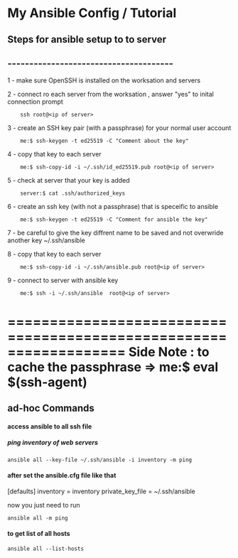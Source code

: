 # My Ansible Config / Tutorial



## Steps for ansible setup to to server
## --------------------------------------
1 - make sure OpenSSH is installed on the worksation and servers

2 - connect ro each server from the worksation , 
    answer "yes" to inital connection prompt

        ssh root@<ip of server>

3 - create an SSH key pair (with a passphrase) for your normal user account
     
        me:$ ssh-keygen -t ed25519 -C "Comment about the key"
    

4 - copy that key to each server
        
        me:$ ssh-copy-id -i ~/.ssh/id_ed25519.pub root@<ip of server>


5 - check at server that your key is added
        
        server:$ cat .ssh/authorized_keys 
        

6 - create an ssh key  (with not a passphrase) that is speceific to ansible 
        
        me:$ ssh-keygen -t ed25519 -C "Comment for ansible the key"


7 - be careful to give the key diffrent name to be saved and 
    not overwride another key ~/.ssh/ansible
        

8 - copy that key to each server
    
        me:$ ssh-copy-id -i ~/.ssh/ansible.pub root@<ip of server>


9 - connect to server with ansible key
        
        me:$ ssh -i ~/.ssh/ansible  root@<ip of server>






==================================================================
Side Note : to cache the passphrase =>  me:$ eval $(ssh-agent)
==================================================================


## ad-hoc Commands

#### access ansible to all ssh file  

##### ping inventory of web servers

    ansible all --key-file ~/.ssh/ansible -i inventory -m ping

#### after set the ansible.cfg file like that 
[defaults]
inventory = inventory
private_key_file = ~/.ssh/ansible

now you just need to run 
  
    ansible all -m ping


#### to get list of all hosts
    
    ansible all --list-hosts
